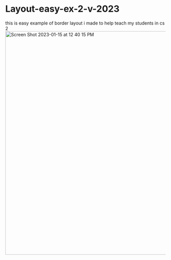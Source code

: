 # Layout-easy-ex-2-v-2023
this is easy example of border layout i made to help teach my students in cs 2
<img width="700" alt="Screen Shot 2023-01-15 at 12 40 15 PM" src="https://user-images.githubusercontent.com/111699724/212557497-9e3c788b-8028-493a-91c6-055016a10906.png">

